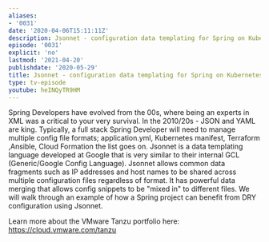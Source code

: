 ```yaml
---
aliases:
- '0031'
date: '2020-04-06T15:11:11Z'
description: Jsonnet - configuration data templating for Spring on Kubernetes
episode: '0031'
explicit: 'no'
lastmod: '2021-04-20'
publishdate: '2020-05-29'
title: Jsonnet - configuration data templating for Spring on Kubernetes
type: tv-episode
youtube: heINQyTR9HM
---
```


Spring Developers have evolved from the 00s, where being an experts in XML was a critical to your very survival. In the 2010/20s - JSON and YAML are king. Typically, a full stack Spring Developer will need to manage multiple config file formats; application.yml, Kubernetes manifest, Terraform ,Ansible, Cloud Formation the list goes on. Jsonnet is a data templating language developed at Google that is very similar to their internal GCL (Generic/Google Config Language). Jsonnet allows common data fragments such as IP addresses and host names to be shared across multiple configuration files regardless of format. It has powerful data merging that allows config snippets to be "mixed in" to different files. We will walk through an example of how a Spring project can benefit from DRY configuration using Jsonnet.

 Learn more about the VMware Tanzu portfolio here: https://cloud.vmware.com/tanzu